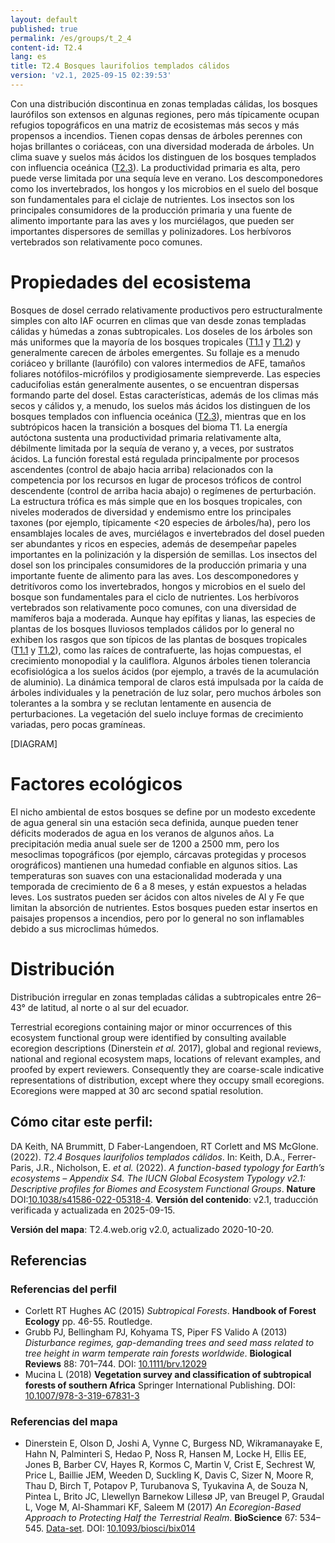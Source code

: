 ```yaml
---
layout: default
published: true
permalink: /es/groups/t_2_4
content-id: T2.4
lang: es
title: T2.4 Bosques laurifolios templados cálidos
version: 'v2.1, 2025-09-15 02:39:53'
---
```


Con una distribución discontinua en zonas templadas cálidas, los bosques laurófilos son extensos en algunas regiones, pero más típicamente ocupan refugios topográficos en una matriz de ecosistemas más secos y más propensos a incendios. Tienen copas densas de árboles perennes con hojas brillantes o coriáceas, con una diversidad moderada de árboles. Un clima suave y suelos más ácidos los distinguen de los bosques templados con influencia oceánica ([T2.3](/explore/groups/T2.3)). La productividad primaria es alta, pero puede verse limitada por una sequía leve en verano. Los descomponedores como los invertebrados, los hongos y los microbios en el suelo del bosque son fundamentales para el ciclaje de nutrientes. Los insectos son los principales consumidores de la producción primaria y una fuente de alimento importante para las aves y los murciélagos, que pueden ser importantes dispersores de semillas y polinizadores. Los herbívoros vertebrados son relativamente poco comunes.

# Propiedades del ecosistema
 
Bosques de dosel cerrado relativamente productivos pero estructuralmente simples con alto IAF ocurren en climas que van desde zonas templadas cálidas y húmedas a zonas subtropicales. Los doseles de los árboles son más uniformes que la mayoría de los bosques tropicales ([T1.1](/explore/groups/T1.1) y [T1.2](/explore/groups/T1.2)) y generalmente carecen de árboles emergentes. Su follaje es a menudo coriáceo y brillante (laurófilo) con valores intermedios de AFE, tamaños foliares notófilos-micrófilos y prodigiosamente siempreverde. Las especies caducifolias están generalmente ausentes, o se encuentran dispersas formando parte del dosel. Estas características, además de los climas más secos y cálidos y, a menudo, los suelos más ácidos los distinguen de los bosques templados con influencia oceánica ([T2.3](/explore/groups/T2.3)), mientras que en los subtrópicos hacen la transición a bosques del bioma T1. La energía autóctona sustenta una productividad primaria relativamente alta, débilmente limitada por la sequía de verano y, a veces, por sustratos ácidos. La función forestal está regulada principalmente por procesos ascendentes (control de abajo hacia arriba) relacionados con la competencia por los recursos en lugar de procesos tróficos de control descendente (control de arriba hacia abajo) o regímenes de perturbación. La estructura trófica es más simple que en los bosques tropicales, con niveles moderados de diversidad y endemismo entre los principales taxones (por ejemplo, típicamente <20 especies de árboles/ha), pero los ensamblajes locales de aves, murciélagos e invertebrados del dosel pueden ser abundantes y ricos en especies, además de desempeñar papeles importantes en la polinización y la dispersión de semillas. Los insectos del dosel son los principales consumidores de la producción primaria y una importante fuente de alimento para las aves. Los descomponedores y detritívoros como los invertebrados, hongos y microbios en el suelo del bosque son fundamentales para el ciclo de nutrientes. Los herbívoros vertebrados son relativamente poco comunes, con una diversidad de mamíferos baja a moderada. Aunque hay epífitas y lianas, las especies de plantas de los bosques lluviosos templados cálidos por lo general no exhiben los rasgos que son típicos de las plantas de bosques tropicales ([T1.1](/explore/groups/T1.1) y [T1.2](/explore/groups/T1.2)), como las raíces de contrafuerte, las hojas compuestas, el crecimiento monopodial y la cauliflora. Algunos árboles tienen tolerancia ecofisiológica a los suelos ácidos (por ejemplo, a través de la acumulación de aluminio). La dinámica temporal de claros está impulsada por la caída de árboles individuales y la penetración de luz solar, pero muchos árboles son tolerantes a la sombra y se reclutan lentamente en ausencia de perturbaciones. La vegetación del suelo incluye formas de crecimiento variadas, pero pocas gramíneas.

[DIAGRAM]

# Factores ecológicos
 
El nicho ambiental de estos bosques se define por un modesto excedente de agua general sin una estación seca definida, aunque pueden tener déficits moderados de agua en los veranos de algunos años. La precipitación media anual suele ser de 1200 a 2500 mm, pero los mesoclimas topográficos (por ejemplo, cárcavas protegidas y procesos orográficos) mantienen una humedad confiable en algunos sitios. Las temperaturas son suaves con una estacionalidad moderada y una temporada de crecimiento de 6 a 8 meses, y están expuestos a heladas leves. Los sustratos pueden ser ácidos con altos niveles de Al y Fe que limitan la absorción de nutrientes. Estos bosques pueden estar insertos en paisajes propensos a incendios, pero por lo general no son inflamables debido a sus microclimas húmedos.
 
# Distribución
 
Distribución irregular en zonas templadas cálidas a subtropicales entre 26–43° de latitud, al norte o al sur del ecuador.

Terrestrial ecoregions containing major or minor occurrences of this ecosystem functional group were identified by consulting available ecoregion descriptions (Dinerstein _et al._ 2017), global and regional reviews, national and regional ecosystem maps, locations of relevant examples, and proofed by expert reviewers. Consequently they are coarse-scale indicative representations of distribution, except where they occupy small ecoregions. Ecoregions were mapped at 30 arc second spatial resolution.

## Cómo citar este perfil:

DA Keith, NA Brummitt, D Faber-Langendoen, RT Corlett and MS McGlone. (2022). *T2.4 Bosques laurifolios templados cálidos*. In: Keith, D.A., Ferrer-Paris, J.R., Nicholson, E. *et al.* (2022). *A function-based typology for Earth’s ecosystems – Appendix S4. The IUCN Global Ecosystem Typology v2.1: Descriptive profiles for Biomes and Ecosystem Functional Groups*. **Nature** DOI:[10.1038/s41586-022-05318-4](https://doi.org/10.1038/s41586-022-05318-4).
**Versión del contenido**: v2.1, traducción verificada y actualizada en 2025-09-15.

**Versión del mapa**: T2.4.web.orig v2.0, actualizado 2020-10-20.

## Referencias

### Referencias del perfil
* Corlett RT Hughes AC (2015) *Subtropical Forests*. **Handbook of Forest Ecology** pp. 46-55. Routledge.
* Grubb PJ, Bellingham PJ, Kohyama TS, Piper FS Valido A  (2013) *Disturbance regimes, gap-demanding trees and seed mass related to tree height in warm temperate rain forests worldwide*. **Biological Reviews** 88: 701–744. DOI: [10.1111/brv.12029](http://doi.org/10.1111/brv.12029)
* Mucina L  (2018) **Vegetation survey and classification of subtropical forests of southern Africa** Springer International Publishing. DOI: [10.1007/978-3-319-67831-3](http://doi.org/10.1007/978-3-319-67831-3)

### Referencias del mapa
* Dinerstein E, Olson D, Joshi A, Vynne C, Burgess ND, Wikramanayake E, Hahn N, Palminteri S, Hedao P, Noss R, Hansen M, Locke H, Ellis EE, Jones B, Barber CV, Hayes R, Kormos C, Martin V, Crist E, Sechrest W, Price L, Baillie JEM, Weeden D, Suckling K, Davis C, Sizer N, Moore R, Thau D, Birch T, Potapov P, Turubanova S, Tyukavina A, de Souza N, Pintea L, Brito JC, Llewellyn Barnekow Lillesø JP, van Breugel P, Graudal L, Voge M, Al-Shammari KF, Saleem M  (2017) *An Ecoregion-Based Approach to Protecting Half the Terrestrial Realm*. **BioScience** 67: 534–545. [Data-set](https://ecoregions2017.appspot.com/). DOI: [10.1093/biosci/bix014](http://doi.org/10.1093/biosci/bix014)
